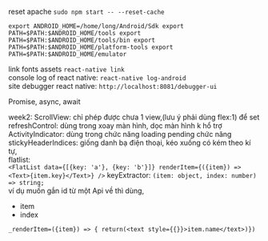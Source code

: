 

reset apache  ``sudo npm start -- --reset-cache``

``export ANDROID_HOME=/home/long/Android/Sdk
export PATH=$PATH:$ANDROID_HOME/tools
export PATH=$PATH:$ANDROID_HOME/tools/bin
export PATH=$PATH:$ANDROID_HOME/platform-tools
export PATH=$PATH:$ANDROID_HOME/emulator``


link fonts assets ``react-native link``
<br />
console log of react native: ``react-native log-android``
<br/>
site debugger react native: ``http://localhost:8081/debugger-ui``

Promise,
async,
await

week2: 
ScrollView: chỉ phép được chưa 1 view,(lưu ý phải dùng flex:1) để set<br />
refreshControl: dùng trong xoay màn hình, dọc màn hình k hổ trợ<br />
ActivityIndicator: dùng trong chức năng loading pending chức năng
stickyHeaderIndices: giống danh bạ điện thoại, kéo xuống có kém theo kí tự,<br />
flatlist: <br/>
``<FlatList
  data={[{key: 'a'}, {key: 'b'}]}
  renderItem={({item}) => <Text>{item.key}</Text>}
/>``
keyExtractor: ``(item: object, index: number) => string;``<br />
ví dụ muốn gắn id từ một Api về thì dùng, <br />
  + item<br />
  + index<br />
  
  ``_renderItem=({item}) => {
  return(<text style={{}}>item.name</text>)})``
